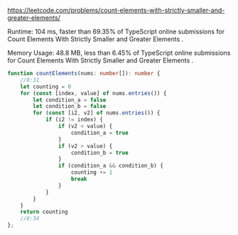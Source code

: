 https://leetcode.com/problems/count-elements-with-strictly-smaller-and-greater-elements/



Runtime: 104 ms, faster than 69.35% of TypeScript online submissions for Count Elements With Strictly Smaller and Greater Elements .

Memory Usage: 48.8 MB, less than 6.45% of TypeScript online submissions for Count Elements With Strictly Smaller and Greater Elements .



```typescript
function countElements(nums: number[]): number {
    //8:31
    let counting = 0
    for (const [index, value] of nums.entries()) {
        let condition_a = false
        let condition_b = false
        for (const [i2, v2] of nums.entries()) {
            if (i2 != index) {
                if (v2 < value) {
                    condition_a = true
                }
                if (v2 > value) {
                    condition_b = true
                }
                if (condition_a && condition_b) {
                    counting += 1
                    break
                }
            }
        }
    }
    return counting
    //8:34
};
```
